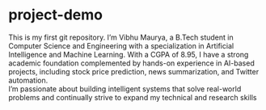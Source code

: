 # project-demo
This is my first git repository.
I’m Vibhu Maurya, a B.Tech student in Computer Science and Engineering with a specialization in Artificial Intelligence and Machine Learning. With a CGPA of 8.95, I have a strong academic foundation complemented by hands-on experience in AI-based projects, including stock price prediction, news summarization, and Twitter automation. <br>I’m passionate about building intelligent systems that solve real-world problems and continually strive to expand my technical and research skills
